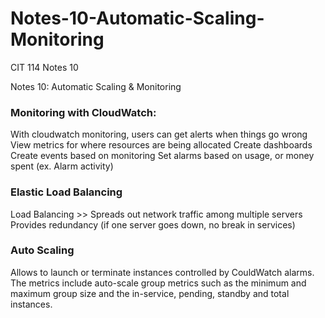 # Notes-10-Automatic-Scaling-Monitoring
CIT 114 Notes 10


Notes 10: Automatic Scaling & Monitoring


### Monitoring with CloudWatch:
With cloudwatch monitoring, users can get alerts when things go wrong
View metrics for where resources are being allocated
Create dashboards
Create events based on monitoring
Set alarms based on usage, or money spent (ex. Alarm activity)

### Elastic Load Balancing
Load Balancing >> Spreads out network traffic among multiple servers
Provides redundancy (if one server goes down, no break in services)

### Auto Scaling
Allows to launch or terminate instances controlled by CouldWatch alarms. The metrics include auto-scale group metrics such as the minimum and maximum group size and the in-service, pending, standby and total instances.
